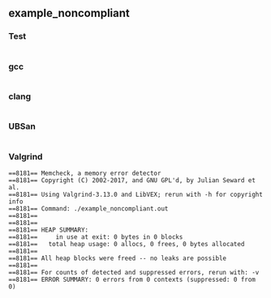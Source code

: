 ## example_noncompliant
### Test
```
```
### gcc
```
```
### clang
```
```
### UBSan
```
```
### Valgrind
```
==8181== Memcheck, a memory error detector
==8181== Copyright (C) 2002-2017, and GNU GPL'd, by Julian Seward et al.
==8181== Using Valgrind-3.13.0 and LibVEX; rerun with -h for copyright info
==8181== Command: ./example_noncompliant.out
==8181== 
==8181== 
==8181== HEAP SUMMARY:
==8181==     in use at exit: 0 bytes in 0 blocks
==8181==   total heap usage: 0 allocs, 0 frees, 0 bytes allocated
==8181== 
==8181== All heap blocks were freed -- no leaks are possible
==8181== 
==8181== For counts of detected and suppressed errors, rerun with: -v
==8181== ERROR SUMMARY: 0 errors from 0 contexts (suppressed: 0 from 0)
```

